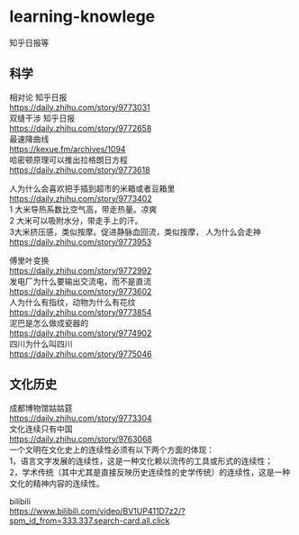 # learning-knowlege  

知乎日报等  

## 科学  
相对论  知乎日报    
https://daily.zhihu.com/story/9773031     
双缝干涉  知乎日报      
https://daily.zhihu.com/story/9772658  
最速降曲线  
https://kexue.fm/archives/1094  
哈密顿原理可以推出拉格朗日方程  
https://daily.zhihu.com/story/9773618

人为什么会喜欢把手插到超市的米箱或者豆箱里  
https://daily.zhihu.com/story/9773402    
1 大米导热系数比空气高，带走热量。凉爽  
2 大米可以吸附水分，带走手上的汗。  
3大米挤压感，类似按摩。促进静脉血回流，类似按摩， 
人为什么会走神  
https://daily.zhihu.com/story/9773953  

傅里叶变换  
https://daily.zhihu.com/story/9772992   
发电厂为什么要输出交流电，而不是直流  
https://daily.zhihu.com/story/9773602  
人为什么有指纹，动物为什么有花纹  
https://daily.zhihu.com/story/9773854  
泥巴是怎么做成瓷器的  
https://daily.zhihu.com/story/9774902  
四川为什么叫四川  
https://daily.zhihu.com/story/9775046  

## 文化历史
成都博物馆姑姑筵  
https://daily.zhihu.com/story/9773304  
文化连续只有中国  
https://daily.zhihu.com/story/9763068  
一个文明在文化史上的连续性必须有以下两个方面的体现：  
1，语言文字发展的连续性，这是一种文化赖以流传的工具或形式的连续性；  
2，学术传统（其中尤其是直接反映历史连续性的史学传统）的连续性，这是一种文化的精神内容的连续性。

bilibili  
https://www.bilibili.com/video/BV1UP411D7z2/?spm_id_from=333.337.search-card.all.click  
